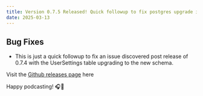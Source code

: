 ```yaml
---
title: Version 0.7.5 Released! Quick followup to fix postgres upgrade issue
date: 2025-03-13
---
```

## Bug Fixes

- This is just a quick followup to fix an issue discovered post release of 0.7.4 with the UserSettings table upgrading to the new schema.

Visit the [Github releases page](https://github.com/madeofpendletonwool/PinePods/releases/tag/0.7.5) here

Happy podcasting! 🎧🚀